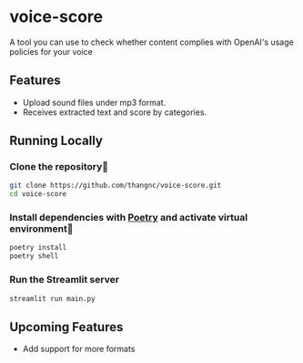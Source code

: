 # voice-score

A tool you can use to check whether content complies with OpenAI's usage policies for your voice

## Features

- Upload sound files under mp3 format.
- Receives extracted text and score by categories.

## Running Locally

### Clone the repository📂

```bash
git clone https://github.com/thangnc/voice-score.git
cd voice-score
```

### Install dependencies with [Poetry](https://python-poetry.org/) and activate virtual environment🔨

```bash
poetry install
poetry shell
```

### Run the Streamlit server

```bash
streamlit run main.py
```

## Upcoming Features

- Add support for more formats

